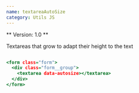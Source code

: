 ```yaml
---
name: textareaAutoSize
category: Utils JS
---
```


** Version: 1.0 **

Textareas that grow to adapt their height to the text

```7.html

<form class="form">
  <div class="form__group">
    <textarea data-autosize></textarea>
  </div>
</form>


```
